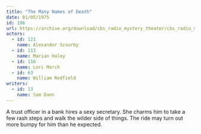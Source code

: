 ```yaml
---
title: "The Many Names of Death"
date: 01/05/1975
id: 196
url: https://archive.org/download/cbs_radio_mystery_theater/cbs_radio_mystery_theater-0151-0200.zip/cbs_radio_mystery_theater-0151-0200%2Fcbsrmt_0196_the_many_names_of_death.mp3
actors:  
  - id: 121
    name: Alexander Scourby  
  - id: 112
    name: Marian Haley  
  - id: 116
    name: Lori March  
  - id: 63
    name: William Redfield
writers:  
  - id: 13
    name: Sam Dann
---
```

A trust officer in a bank hires a sexy secretary. She charms him to take a few rash steps and walk the wilder side of things. The ride may turn out more bumpy for him than he expected.